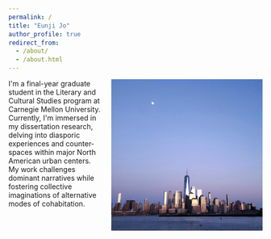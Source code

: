 ```yaml
---
permalink: /
title: "Eunji Jo"
author_profile: true
redirect_from: 
  - /about/
  - /about.html
---
```


<div style="float: right; margin-left: 20px;">
  <img src="/images/NewYork.jpg" alt="A recent picture taken during a visit to NYC" width="300px">
</div>

I'm a final-year graduate student in the Literary and Cultural Studies program at Carnegie Mellon University. Currently, I'm immersed in my dissertation research, delving into diasporic experiences and counter-spaces within major North American urban centers. My work challenges dominant narratives while fostering collective imaginations of alternative modes of cohabitation.
